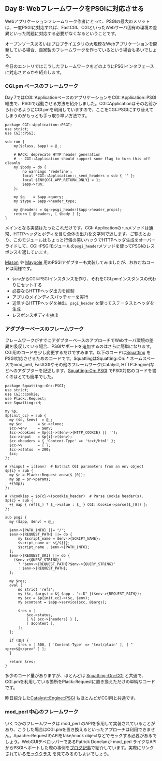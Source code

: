 ## Day 8: WebフレームワークをPSGIに対応させる

Webアプリケーションフレームワーク作者にとって、PSGIの最大のメリットは、一度PSGIに対応すれば、FastCGI、CGIといったWebサーバ固有の環境の差異といった問題に対応する必要がなくなるということです。

オープンソースあるいはプロプライエタリの大規模なWebアプリケーションを開発している場合、自家製のフレームワークを作っているという場合も多いでしょう。

今日のエントリではこうしたフレームワークをどのようにPSGIインタフェースに対応させるかを紹介します。

### CGI.pm ベースのフレームワーク

Day 7ではCGI::ApplicationベースのアプリケーションをCGI::Application::PSGI経由で、PSGIで起動させる方法を紹介しました。CGI::Applicationはその名前からわかるようにCGI.pmを利用していますので、ここをCGI::PSGIにすり替えてしまうのがもっとも手っ取り早い方法です。

    package CGI::Application::PSGI;
    use strict;
    use CGI::PSGI;

    sub run {
        my($class, $app) = @_;

        # HACK: deprecate HTTP header generation
        # -- CGI::Application should support some flag to turn this off cleanly
        my $body = do {
            no warnings 'redefine';
            local *CGI::Application::_send_headers = sub { '' };
            local $ENV{CGI_APP_RETURN_ONLY} = 1;
            $app->run;
        };
    
        my $q    = $app->query;
        my $type = $app->header_type;

        my @headers = $q->psgi_header($app->header_props);
        return [ @headers, [ $body ] ];
    }

メインとなる実装はたったこれだけです。CGI::Applicationの`run`メソッドは通常、HTTPヘッダとボディを含む全体の出力を文字列で返します。ご覧のとおり、このモジュールはちょっと行儀の悪いハックでHTTPヘッダ生成をオーバーライドして、CGI::PSGIモジュールの`psgi_header`メソッドを使ってPSGIのレスポンスを返しています。

[Mason](http://search.cpan.org/perldoc?HTML::Mason) や [Maypole](http://search.cpan.org/perldoc?Maypole) 用のPSGIアダプターも実装してみましたが、おおむねコードは同様です。

* `$env`からCGI::PSGIインスタンスを作り、それをCGI.pmインスタンスの代わりにセットする
* 必要ならHTTPヘッダ出力を抑制
* アプリのメインディスパッチャーを実行
* 送信するHTTPヘッダを抽出、`psgi_header` を使ってステータスとヘッダを生成
* レスポンスボディを抽出

### アダプターベースのフレームワーク

フレームワークがすでにアダプターベースのアプローチでWebサーバ環境の差異を吸収している場合、PSGIサポートを追加するのはさらに簡単になります。CGI用のコードを少し変更するだけですみます。以下のコードは[Squatting](http://search.cpan.org/perldoc?Squatting) をPSGI対応させるためのコードです。SquattingはSquatting::On::* ネームスペースでmod_perl, FastCGIやその他のフレームワーク(Catalyst, HTTP::Engine)などへのアダプターを記述します。[Squatting::On::PSGI](http://search.cpan.org/perldoc?Squatting::On::PSGI) でPSGI対応のコードを書くのはとても簡単でした。

    package Squatting::On::PSGI;
    use strict;
    use CGI::Cookie;
    use Plack::Request;
    use Squatting::H;
    
    my %p;
    $p{init_cc} = sub {
      my ($c, $env)  = @_;
      my $cc       = $c->clone;
      $cc->env     = $env;
      $cc->cookies = $p{c}->($env->{HTTP_COOKIE} || '');
      $cc->input   = $p{i}->($env);
      $cc->headers = { 'Content-Type' => 'text/html' };
      $cc->v       = { };
      $cc->status  = 200;
      $cc;
    };
    
    # \%input = i($env)  # Extract CGI parameters from an env object
    $p{i} = sub {
      my $r = Plack::Request->new($_[0]);
      my $p = $r->params;
      +{%$p};
    };
    
    # \%cookies = $p{c}->($cookie_header)  # Parse Cookie header(s).
    $p{c} = sub {
      +{ map { ref($_) ? $_->value : $_ } CGI::Cookie->parse($_[0]) };
    };
    
    sub psgi {
      my ($app, $env) = @_;
    
      $env->{PATH_INFO} ||= "/";
      $env->{REQUEST_PATH} ||= do {
          my $script_name = $env->{SCRIPT_NAME};
          $script_name =~ s{/$}{};
          $script_name . $env->{PATH_INFO};
      };
      $env->{REQUEST_URI} ||= do {
        ($env->{QUERY_STRING})
          ? "$env->{REQUEST_PATH}?$env->{QUERY_STRING}"
          : $env->{REQUEST_PATH};
      };
    
      my $res;
      eval {
          no strict 'refs';
          my ($c, $args) = &{ $app . "::D" }($env->{REQUEST_PATH});
          my $cc = $p{init_cc}->($c, $env);
          my $content = $app->service($cc, @$args);
    
          $res = [
              $cc->status,
              [ %{ $cc->{headers} } ],
              [ $content ],
          ];
      };
    
      if ($@) {
          $res = [ 500, [ 'Content-Type' => 'text/plain' ], [ "<pre>$@</pre>" ] ];
      }
    
      return $res;
    }

多少のコード量がありますが、ほとんどは [Squatting::On::CGI](http://cpansearch.perl.org/src/BEPPU/Squatting-0.70/lib/Squatting/On/CGI.pm) と共通で、CGI.pmを利用している箇所をPlack::Requestに置き換えただけの単純なコードです。

昨日紹介した[Catalyst::Engine::PSGI](http://search.cpan.org/perldoc?Catalyst::Engine::PSGI) もほとんどがCGI用と共通です。

### mod_perl 中心のフレームワーク

いくつかのフレームワークは mod\_perl のAPIを多用して実装されていることがあり、こうした場合はCGI.pmを置き換えるといったアプローチは利用できません。Apache::RequestのAPIをfake/mock objectなどでモックする必要があるでしょう。WebGUIデベロッパーであるPatrick Donelanが mod_perl ライクなAPIからPSGIへポートした際の事例を[ブログ記事](http://blog.patspam.com/2009/plack-roundup-at-sf-pm)で紹介しています。実際にリンクされている[モッククラス](http://github.com/pdonelan/webgui/blob/plebgui/lib/WebGUI/Session/Plack.pm) を見てみるのもよいでしょう。
